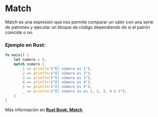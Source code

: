 # Match
Match es una expresión que nos permite comparar un valor con una serie de patrones y ejecutar un 
bloque de código dependiendo de si el patrón coincide o no.
### Ejemplo en Rust:
```rust
fn main() {
    let numero = 5;
    match numero {
        1 => println!("El número es 1"),
        2 => println!("El número es 2"),
        3 => println!("El número es 3"),
        4 => println!("El número es 4"),
        5 => println!("El número es 5"),
        _ => println!("El número no es 1, 2, 3, 4 o 5"),
    }
}
```

Más información en [**Rust Book: Match**](https://rustlanges.github.io/rust-book-es/ch06-02-match.html)